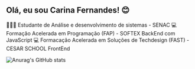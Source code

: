 ## Olá, eu sou Carina Fernandes! 😊

👩🏻‍💻 Estudante de Análise e desenvolvimento de sistemas - SENAC 
💻 Formação Acelerada em Programação (FAP) - SOFTEX
    BackEnd com JavaScript
💻 Formacação Acelerada em Soluções de Techdesign (FAST) - CESAR SCHOOL 
    FrontEnd
    
![Anurag's GitHub stats](https://github-readme-stats.vercel.app/api?username=carinafernands&show_icons=true&theme=dracula)

